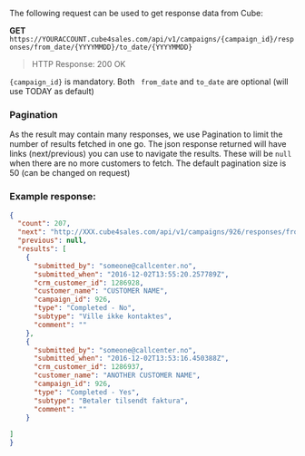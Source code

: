 The following request can be used to get response data from Cube:

**GET** ```https://YOURACCOUNT.cube4sales.com/api/v1/campaigns/{campaign_id}/responses/from_date/{YYYYMMDD}/to_date/{YYYYMMDD}```

> HTTP Response: 200 OK

` {campaign_id} ` is mandatory.
Both ` from_date` and ` to_date ` are optional (will use TODAY as default)

### Pagination
As the result may contain many responses, we use Pagination to limit the number of results fetched in one go.
The json response returned will have links (next/previous) you can use to navigate the results. These will be ```null```
when there are no more customers to fetch. The default pagination size is 50 (can be changed on request)


### Example response:

```json  
{
  "count": 207,
  "next": "http://XXX.cube4sales.com/api/v1/campaigns/926/responses/from_date/20160924/?page=2",
  "previous": null,
  "results": [
    {
      "submitted_by": "someone@callcenter.no",
      "submitted_when": "2016-12-02T13:55:20.257789Z",
      "crm_customer_id": 1286928,
      "customer_name": "CUSTOMER NAME",
      "campaign_id": 926,
      "type": "Completed - No",
      "subtype": "Ville ikke kontaktes",
      "comment": ""
    },
    {
      "submitted_by": "someone@callcenter.no",
      "submitted_when": "2016-12-02T13:53:16.450388Z",
      "crm_customer_id": 1286937,
      "customer_name": "ANOTHER CUSTOMER NAME",
      "campaign_id": 926,
      "type": "Completed - Yes",
      "subtype": "Betaler tilsendt faktura",
      "comment": ""
    }
 
]
}
  ```

